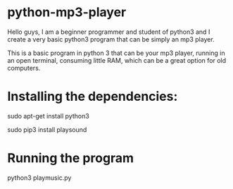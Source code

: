 # python-mp3-player

Hello guys, I am a beginner programmer and student of python3 and I create a very basic python3 program that can be simply an mp3 player.

This is a basic program in python 3 that can be your mp3 player, running in an open terminal, consuming little RAM, which can be a great option for old computers.


# Installing the dependencies:

sudo apt-get install python3 

sudo pip3 install playsound

# Running the program

python3 playmusic.py




